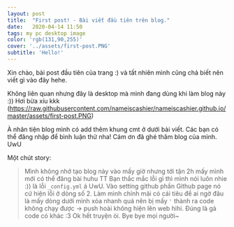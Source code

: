 ```yaml
---
layout: post
title:  "First post! - Bài viết đầu tiên trên blog."
date:   2020-04-14 11:50
tags: my pc desktop image
color: 'rgb(131,90,255)'
cover: '../assets/first-post.PNG'
subtitle: 'Hello!'
---
```


Xin chào, bài post đầu tiên của trang :) và tất nhiên mình cũng chả biết nên viết gì vào đây hehe.

Không liên quan nhưng đây là desktop mà mình đang dùng khi làm blog này :)) Hơi bừa xíu kkk
(https://raw.githubusercontent.com/nameiscashier/nameiscashier.github.io/master/assets/first-post.PNG)

À nhân tiện blog mình có add thêm khung cmt ở dưới bài viết. Các bạn có thể đăng nhập để bình luận thử nha! Cám ơn đã ghé thăm blog của mình. UwU

Một chút story:
> Mình không nhớ tạo blog này vào mấy giờ nhưng tới tận 2h mấy mình mới có thể đăng bài huhu TT
> Bạn thắc mắc lỗi gì thì mình nói luôn nhie :)) là lỗi `_config.yml` á UwU. Vào setting github phần Github page nó cứ hiện lỗi ở dòng số 2. Làm mình chỉnh mãi có cái tiêu đề ai ngờ đâu là mấy dòng dưới mình xóa nhanh quá nên bị mấy `'` thành ra code không chạy được -> push hoài không hiện lên web hihi.
> Đúng là gà code có khác :3 Ok hết truyện òi. Bye bye mọi người~